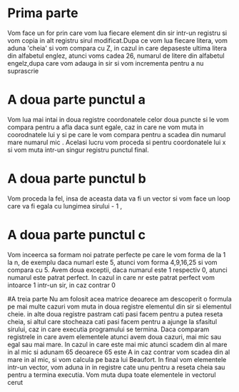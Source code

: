 # Prima parte  
Vom face un for prin care vom lua fiecare element din sir intr-un registru si vom copia in alt registru sirul modificat.Dupa ce vom lua fiecare litera, vom aduna 'cheia' si vom compara cu Z, in cazul in care depaseste
ultima litera din alfabetul englez, atunci voms cadea 26, numarul de litere din alfabetul engelz,dupa care vom adauga in sir si vom incrementa pentru a nu suprascrie

# A doua parte punctul a 
Vom lua mai intai in doua registre coordonatele celor doua puncte si le vom compara pentru a afla daca sunt egale, caz in care ne vom muta in coorodnatele lui y si pe care le vom compara
pentru a scadea din numarul mare numarul mic . Acelasi lucru vom proceda si pentru coordonatele lui x si vom muta intr-un singur registru punctul final.

# A doua parte punctul b 
Vom proceda la fel, insa de aceasta data va fi un vector si vom face un loop care va fi egala cu lungimea sirului - 1 ,

# A doua parte punctul c 
Vom inceerca sa formam noi patrate perfecte pe care le vom forma de la 1 la n, de exemplu daca numarl este 5, atunci vom forma 4,9,16,25 si vom compara cu 5.
Avem doua exceptii, daca numarul este 1 respectiv 0, atunci numarul este patrat perfect. In cazul in care nr este patrat perfect vom intoarce 1 intr-un sir, in caz contrar 0

#A treia parte 
Nu am folosit acea matrice deoarece am descoperit o formula pe mai multe cazuri vom muta in doua registre elementul din sir si elementul cheie. in alte doua registre 
pastram cati pasi facem pentru a putea reseta cheia, si altul care stocheaza cati pasi facem pentru a ajunge la sfasitul sirului, caz in care executia programului se termina. Daca comparam
registrele in care avem elementele atunci avem doua cazuri, mai mic sau egal sau mai mare.
In cazul in care este mai mic atunci scadem din al mare in al mic si adunam 65 deoarece 65 este A in caz contrar vom scadea din al mare in al mic, si vom calcula pe baza lui Beaufort.
In final vom elementele intr-un vector, vom aduna in in registre cate unu pentru a reseta cheia sau pentru a termina executia. Vom muta dupa toate elementele in vectorul cerut
